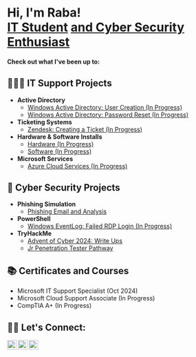 <h1>Hi, I'm Raba! <br/><a href="https://www.linekdin.com/in/rabataylor/">IT Student</a> <a href="https://tryhackme.com/r/p/rabataylor"> and Cyber Security Enthusiast</a></h1>

<h4>Check out what I've been up to:</h4>

<h2>👩🏾‍💻 IT Support Projects</h2>

- <b>Active Directory</b>
  - [Windows Active Directory: User Creation (In Progress)](https://github.com/rabataylor/AD-BulkUserCreation)
  - [Windows Active Directory: Password Reset (In Progress)](https://github.com/rabataylor/AD-PasswordReset)
- <b>Ticketing Systems</b>
  - [Zendesk: Creating a Ticket (In Progress)](https://github.com/rabataylor/zendesk)
- <b>Hardware & Software Installs</b>
  - [Hardware (In Progress)](https://github.com/rabataylor/HardwareInstall)
  - [Software (In Progress)](https://github.com/rabataylor/SoftwareInstall)
- <b>Microsoft Services</b>
  - [Azure Cloud Services (In Progress)](https://github.com/rabataylor/MSAzure)

<h2>🚨 Cyber Security Projects</h2>

- <b>Phishing Simulation</b>
  - [Phishing Email and Analysis](https://github.com/rabataylor/Phishing-Simulation)
- <b>PowerShell</b>
  - [Windows EventLog: Failed RDP Login (In Progress)](https://github.com/rabataylor/EventLog-FailedLogin)
- <b>TryHackMe</b>
  - [Advent of Cyber 2024: Write Ups](https://github.com/rabataylor/THMAdvent2024)
  - [Jr Penetration Tester Pathway](https://github.com/rabataylor/THMJrPentester)

 <h2>📚 Certificates and Courses</h2>

- Microsoft IT Support Specialist (Oct 2024)
- Microsoft Cloud Support Associate (In Progress)
- CompTIA A+ (In Progress)

<h2>🤳🏾 Let's Connect:</h2>

[<img align="left" alt="RabaTaylor | YouTube" width="22px" src="https://cdn.jsdelivr.net/npm/simple-icons@v3/icons/youtube.svg" />][youtube]
[<img align="left" alt="RabaTaylor | LinkedIn" width="22px" src="https://cdn.jsdelivr.net/npm/simple-icons@v3/icons/linkedin.svg" />][linkedin]
[<img align="left" alt="RabaTaylor | Instagram" width="22px" src="https://cdn.jsdelivr.net/npm/simple-icons@v3/icons/instagram.svg" />][instagram]

[youtube]: https://www.youtube.com/c/raba.taylor
[instagram]: https://www.instagram.com/rabataylor/
[linkedin]: https://linkedin.com/in/rabataylor

<!--
**rabataylor/rabataylor** is a ✨ _special_ ✨ repository because its `README.md` (this file) appears on your GitHub profile.

Here are some ideas to get you started:

- 🔭 I’m currently working on ...
- 🌱 I’m currently learning ...
- 👯 I’m looking to collaborate on ...
- 🤔 I’m looking for help with ...
- 💬 Ask me about ...
- 📫 How to reach me: ...
- 😄 Pronouns: ...
- ⚡ Fun fact: ...
-->

